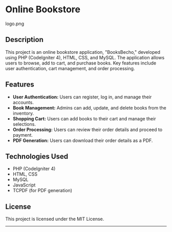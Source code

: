 # Online Bookstore

logo.png

## Description

This project is an online bookstore application, "BooksBecho," developed using PHP (CodeIgniter 4), HTML, CSS, and MySQL. The application allows users to browse, add to cart, and purchase books. Key features include user authentication, cart management, and order processing.

## Features

- **User Authentication:** Users can register, log in, and manage their accounts.
- **Book Management:** Admins can add, update, and delete books from the inventory.
- **Shopping Cart:** Users can add books to their cart and manage their selections.
- **Order Processing:** Users can review their order details and proceed to payment.
- **PDF Generation:** Users can download their order details as a PDF.

## Technologies Used

- PHP (CodeIgniter 4)
- HTML, CSS
- MySQL
- JavaScript
- TCPDF (for PDF generation)

## License

This project is licensed under the MIT License.

---
